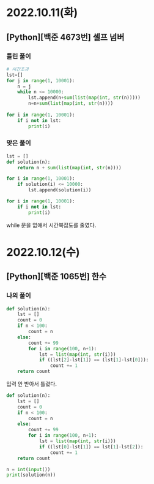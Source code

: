 # 2022.10.11(화)

## [Python][백준 4673번] 셀프 넘버

### 틀린 풀이
```Python
# 시간초과
lst=[]
for j in range(1, 10001):
    n = j
    while n <= 10000:
        lst.append(n+sum(list(map(int, str(n)))))
        n=n+sum(list(map(int, str(n))))
        
for i in range(1, 10001):
    if i not in lst:
        print(i)
```

### 맞은 풀이
```Python
lst = []
def solution(n):
    return n + sum(list(map(int, str(n))))

for i in range(1, 10001):
    if solution(i) <= 10000:
        lst.append(solution(i))

for i in range(1, 10001):
    if i not in lst:
        print(i)
```
while 문을 없애서 시간복잡도를 줄였다.

# 2022.10.12(수)

## [Python][백준 1065번] 한수

### 나의 풀이
```Python
def solution(n):
    lst = []
    count = 0
    if n < 100:
        count = n 
    else:
        count += 99
        for i in range(100, n+1):
            lst = list(map(int, str(i)))
            if ((lst[2]-lst[1]) == (lst[1]-lst[0])):
                count += 1
    return count
```
입력 안 받아서 틀렸다.

```Python
def solution(n):
    lst = []
    count = 0
    if n < 100:
        count = n 
    else:
        count += 99
        for i in range(100, n+1):
            lst = list(map(int, str(i)))
            if ((lst[0]-lst[1]) == lst[1]-lst[2]):
                count += 1
    return count

n = int(input())
print(solution(n))
```